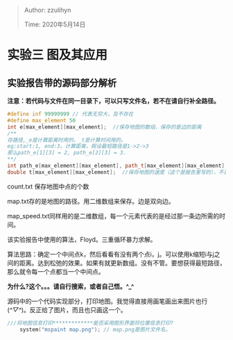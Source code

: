 > Author: zzulihyn
>
> Time: 2020年5月14日

# 实验三 图及其应用

## 实验报告带的源码部分解析

**注意：若代码与文件在同一目录下，可以只写文件名，若不在请自行补全路径。**

```cpp
#define inf 99999999 // 代表无穷大，及不存在
#define max_element 50
int e[max_element][max_element];  //保存地图的数组，保存的是边的距离
/**
存路径,_e是计算距离时用的，_t是计算时间用的。
eg:start:1, end:3。计算距离，假设最短路径是1->2->3
那么path_e[1][3] = 2, path_e[2][3] = 3.
**/ 
int path_e[max_element][max_element], path_t[max_element][max_element];
double t[max_element][max_element];  //保存地图的速度（这个是报告里写的），不是速度，是经过(i->j)这一条边的所需时间
```

count.txt 保存地图中点的个数

map.txt存的是地图的路径。用二维数组来保存。边是双向边。

map_speed.txt同样用的是二维数组，每一个元素代表的是经过那一条边所需的时间。

该实验报告中使用的算法，Floyd。三重循环暴力求解。

算法思路：确定一个中间点k，然后看看有没有两个点i，j。可以使用k缩短i与j之间的距离。达到松弛的效果。如果有就更新数组。没有不管。要想获得最短路径，那么就令每一个点都当一个中间点。

**为什么?这个。。。请自行搜索，或者自己悟。^_^**

源码中的一个代码实现部分，打印地图。我觉得直接用画笔画出来图片也行(*^▽^*)。反正给了图片，而且也只画这一个。

```cpp
///将地图信息打印*************能否采用图形界面将位置信息打印?
    system("mspaint map.png"); // map.png是图片文件名。
```
